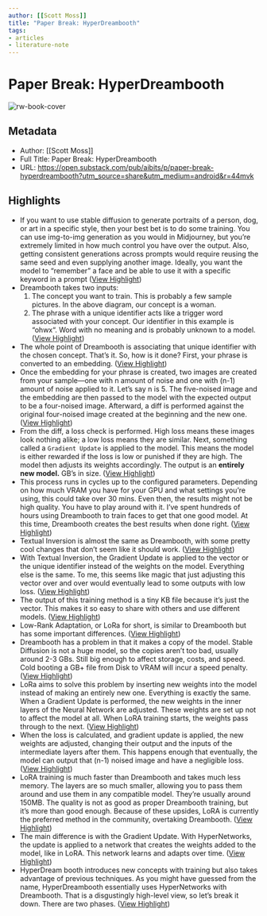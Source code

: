 ```yaml
---
author: [[Scott Moss]]
title: "Paper Break: HyperDreambooth"
tags: 
- articles
- literature-note
---
```

# Paper Break: HyperDreambooth

![rw-book-cover](https://substackcdn.com/image/fetch/w_1200,h_600,c_fill,f_jpg,q_auto:good,fl_progressive:steep,g_auto/https%3A%2F%2Fsubstack-post-media.s3.amazonaws.com%2Fpublic%2Fimages%2Fc2310205-8836-4610-a670-e0908677f729_1024x1024.png)

## Metadata
- Author: [[Scott Moss]]
- Full Title: Paper Break: HyperDreambooth
- URL: https://open.substack.com/pub/aibits/p/paper-break-hyperdreambooth?utm_source=share&utm_medium=android&r=44mvk

## Highlights
- If you want to use stable diffusion to generate portraits of a person, dog, or art in a specific style, then your best bet is to do some training. You can use img-to-img generation as you would in Midjourney, but you’re extremely limited in how much control you have over the output. Also, getting consistent generations across prompts would require reusing the same seed and even supplying another image. Ideally, you want the model to “remember” a face and be able to use it with a specific keyword in a prompt ([View Highlight](https://read.readwise.io/read/01h6cj0z3d1xb1gmbe5pn1kybz))
- Dreambooth takes two inputs:
  1. The concept you want to train. This is probably a few sample pictures. In the above diagram, our concept is a woman.
  2. The phrase with a unique identifier acts like a trigger word associated with your concept. Our identifier in this example is “ohwx“. Word with no meaning and is probably unknown to a model. ([View Highlight](https://read.readwise.io/read/01h6cj30d4pnjt3yey4c2kw6p2))
- The whole point of Dreambooth is associating that unique identifier with the chosen concept. That’s it. So, how is it done? First, your phrase is converted to an embedding. ([View Highlight](https://read.readwise.io/read/01h6cj3xpk21g1xwv890sdh4p5))
- Once the embedding for your phrase is created, two images are created from your sample—one with n amount of noise and one with (n-1) amount of noise applied to it. Let’s say n is 5. The five-noised image and the embedding are then passed to the model with the expected output to be a four-noised image. Afterward, a diff is performed against the original four-noised image created at the beginning and the new one. ([View Highlight](https://read.readwise.io/read/01h6cj4d16vkb8mn6sjn8ej9xg))
- From the diff, a loss check is performed. High loss means these images look nothing alike; a low loss means they are similar. Next, something called a `Gradient Update` is applied to the model. This means the model is either rewarded if the loss is low or punished if they are high. The model then adjusts its weights accordingly. The output is an **entirely new model.** GB’s in size. ([View Highlight](https://read.readwise.io/read/01h6cj4svr2f1qx7n0rcr4rncj))
- This process runs in cycles up to the configured parameters. Depending on how much VRAM you have for your GPU and what settings you’re using, this could take over 30 mins. Even then, the results might not be high quality. You have to play around with it. I’ve spent hundreds of hours using Dreambooth to train faces to get that one good model. At this time, Dreambooth creates the best results when done right. ([View Highlight](https://read.readwise.io/read/01h6cj5bcryde9c7zqmgw5k0mz))
- Textual Inversion is almost the same as Dreambooth, with some pretty cool changes that don’t seem like it should work. ([View Highlight](https://read.readwise.io/read/01h6cj5yefkt7hgwvqmp57ba5w))
- With Textual Inversion, the Gradient Update is applied to the vector or the unique identifier instead of the weights on the model. Everything else is the same. To me, this seems like magic that just adjusting this vector over and over would eventually lead to some outputs with low loss. ([View Highlight](https://read.readwise.io/read/01h6cj6746xmnyaf25y9xawarq))
- The output of this training method is a tiny KB file because it’s just the vector. This makes it so easy to share with others and use different models. ([View Highlight](https://read.readwise.io/read/01h6cj6msaqze55dr7nqrmzjpg))
- Low-Rank Adaptation, or LoRa for short, is similar to Dreambooth but has some important differences. ([View Highlight](https://read.readwise.io/read/01h6cj7w38qwyfn8ax9by2g3bp))
- Dreambooth has a problem in that it makes a copy of the model. Stable Diffusion is not a huge model, so the copies aren’t too bad, usually around 2-3 GBs. Still big enough to affect storage, costs, and speed. Cold booting a GB+ file from Disk to VRAM will incur a speed penalty. ([View Highlight](https://read.readwise.io/read/01h6cj89dvhfaf76hwrecbwdb4))
- LoRa aims to solve this problem by inserting new weights into the model instead of making an entirely new one. Everything is exactly the same. When a Gradient Update is performed, the new weights in the inner layers of the Neural Network are adjusted. These weights are set up not to affect the model at all. When LoRA training starts, the weights pass through to the next. ([View Highlight](https://read.readwise.io/read/01h6cj8vmp3pnm4sw2mkaksggm))
- When the loss is calculated, and gradient update is applied, the new weights are adjusted, changing their output and the inputs of the intermediate layers after them. This happens enough that eventually, the model can output that (n-1) noised image and have a negligible loss. ([View Highlight](https://read.readwise.io/read/01h6cja8geknd6zd4vmg0tbhbh))
- LoRA training is much faster than Dreambooth and takes much less memory. The layers are so much smaller, allowing you to pass them around and use them in any compatible model. They’re usually around 150MB. The quality is not as good as proper Dreambooth training, but it’s more than good enough. Because of these upsides, LoRA is currently the preferred method in the community, overtaking Dreambooth. ([View Highlight](https://read.readwise.io/read/01h6cj9x8q9h5e10pzqxncmvme))
- The main difference is with the Gradient Update. With HyperNetworks, the update is applied to a network that creates the weights added to the model, like in LoRA. This network learns and adapts over time. ([View Highlight](https://read.readwise.io/read/01h6cjay5520162zmh3w4pyec4))
- HyperDream booth introduces new concepts with training but also takes advantage of previous techniques. As you might have guessed from the name, HyperDreambooth essentially uses HyperNetworks with Dreambooth. That is a disgustingly high-level view, so let’s break it down. There are two phases. ([View Highlight](https://read.readwise.io/read/01h6cjcv6rezkyznr1xr69amnv))
